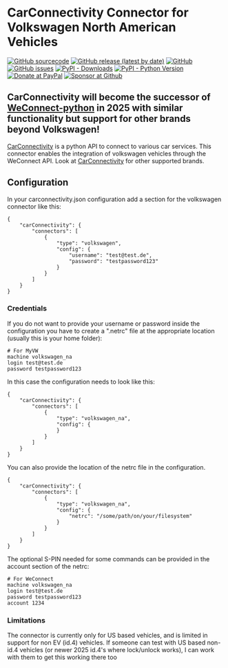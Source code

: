 

# CarConnectivity Connector for Volkswagen North American Vehicles
[![GitHub sourcecode](https://img.shields.io/badge/Source-GitHub-green)](https://github.com/tillsteinbach/CarConnectivity-connector-volkswagen/)
[![GitHub release (latest by date)](https://img.shields.io/github/v/release/tillsteinbach/CarConnectivity-connector-volkswagen)](https://github.com/tillsteinbach/CarConnectivity-connector-volkswagen/releases/latest)
[![GitHub](https://img.shields.io/github/license/tillsteinbach/CarConnectivity-connector-volkswagen)](https://github.com/tillsteinbach/CarConnectivity-connector-volkswagen/blob/master/LICENSE)
[![GitHub issues](https://img.shields.io/github/issues/tillsteinbach/CarConnectivity-connector-volkswagen)](https://github.com/tillsteinbach/CarConnectivity-connector-volkswagen/issues)
[![PyPI - Downloads](https://img.shields.io/pypi/dm/carconnectivity-connector-volkswagen?label=PyPI%20Downloads)](https://pypi.org/project/carconnectivity-connector-volkswagen/)
[![PyPI - Python Version](https://img.shields.io/pypi/pyversions/carconnectivity-connector-volkswagen)](https://pypi.org/project/carconnectivity-connector-volkswagen/)
[![Donate at PayPal](https://img.shields.io/badge/Donate-PayPal-2997d8)](https://www.paypal.com/donate?hosted_button_id=2BVFF5GJ9SXAJ)
[![Sponsor at Github](https://img.shields.io/badge/Sponsor-GitHub-28a745)](https://github.com/sponsors/tillsteinbach)


## CarConnectivity will become the successor of [WeConnect-python](https://github.com/tillsteinbach/WeConnect-python) in 2025 with similar functionality but support for other brands beyond Volkswagen!

[CarConnectivity](https://github.com/tillsteinbach/CarConnectivity) is a python API to connect to various car services. This connector enables the integration of volkswagen vehicles through the WeConnect API. Look at [CarConnectivity](https://github.com/tillsteinbach/CarConnectivity) for other supported brands.

## Configuration
In your carconnectivity.json configuration add a section for the volkswagen connector like this:
```
{
    "carConnectivity": {
        "connectors": [
            {
                "type": "volkswagen",
                "config": {
                    "username": "test@test.de",
                    "password": "testpassword123"
                }
            }
        ]
    }
}
```
### Credentials
If you do not want to provide your username or password inside the configuration you have to create a ".netrc" file at the appropriate location (usually this is your home folder):
```
# For MyVW
machine volkswagen_na
login test@test.de
password testpassword123
```
In this case the configuration needs to look like this:
```
{
    "carConnectivity": {
        "connectors": [
            {
                "type": "volkswagen_na",
                "config": {
                }
            }
        ]
    }
}
```

You can also provide the location of the netrc file in the configuration.
```
{
    "carConnectivity": {
        "connectors": [
            {
                "type": "volkswagen_na",
                "config": {
                    "netrc": "/some/path/on/your/filesystem"
                }
            }
        ]
    }
}
```
The optional S-PIN needed for some commands can be provided in the account section of the netrc:
```
# For WeConnect
machine volkswagen_na
login test@test.de
password testpassword123
account 1234
```
### Limitations
The connector is currently only for US based vehicles, and is limited in support for non EV (id.4) vehicles. If someone can test with US based non-id.4 vehicles (or newer 2025 id.4's where lock/unlock works), I can work with them to get this working there too
